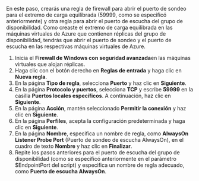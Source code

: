 En este paso, crearás una regla de firewall para abrir el puerto de sondeo para el extremo de carga equilibrada (59999, como se especificó anteriormente) y otra regla para abrir el puerto de escucha del grupo de disponibilidad. Como creaste el extremo de carga equilibrada en las máquinas virtuales de Azure que contienen réplicas del grupo de disponibilidad, tendrás que abrir el puerto de sondeo y el puerto de escucha en las respectivas máquinas virtuales de Azure.

1. Inicia el **Firewall de Windows con seguridad avanzada**en las máquinas virtuales que alojan réplicas.
2. Haga clic con el botón derecho en **Reglas de entrada** y haga clic en **Nueva regla**.
3. En la página **Tipo de regla**, selecciona **Puerto** y haz clic en **Siguiente**.
4. En la página **Protocolo y puertos**, selecciona **TCP** y escribe **59999** en la casilla **Puertos locales específicos**. A continuación, haz clic en **Siguiente**.
5. En la página **Acción**, mantén seleccionado **Permitir la conexión** y haz clic en **Siguiente**.
6. En la página **Perfiles**, acepta la configuración predeterminada y haga clic en **Siguiente**.
7. En la página **Nombre**, especifica un nombre de regla, como **AlwaysOn Listener Probe Port** (Puerto de sondeo de escucha AlwaysOn), en el cuadro de texto **Nombre** y haz clic en **Finalizar**.
8. Repite los pasos anteriores para el puerto de escucha del grupo de disponibilidad (como se especificó anteriormente en el parámetro $EndpointPort del script) y especifica un nombre de regla adecuado, como **Puerto de escucha AlwaysOn**.



<!--HONumber=Nov16_HO3-->



